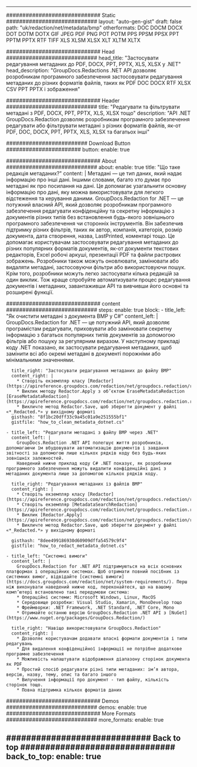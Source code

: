 
---
############################# Static ############################
layout: "auto-gen-gist" 
draft: false
path: "uk/redaction/net/metadata/bmp"
otherformats: DOC DOCM DOCX DOT DOTM DOTX GIF JPEG PDF PNG POT POTM PPS PPSM PPSX PPT PPTM PPTX RTF TIFF XLS XLSM XLSX XLT XLTM XLTX  

############################# Head ############################
head_title: "Застосувати редагування метаданих до PDF, DOCX, PPT, PPTX, XLS, XLSX у .NET"
head_description: "GroupDocs.Redactions .NET API дозволяє розробникам програмного забезпечення застосовувати редагування метаданих до різних форматів файлів, таких як PDF DOC DOCX RTF XLSX CSV PPT PPTX і зображення"

############################# Header ############################
title: "Редагувати та фільтрувати метадані з PDF, DOCX, PPT, PPTX, XLS, XLSX тощо"
description: "API .NET GroupDocs.Redaction дозволяє розробникам програмного забезпечення редагувати або фільтрувати метадані з різних форматів файлів, як-от PDF, DOC, DOCX, PPT, PPTX, XLS, XLSX та багатьох інші"

######################### Download Button #######################
button:
    enable: true

############################# About ############################
about:
    enable: true
    title: "Що таке редакція метаданих?"
    content: |
        Метадані — це тип даних, який надає інформацію про інші дані. Іншими словами, багато хто думає про метадані як про посилання на дані. Це допомагає узагальнити основну інформацію про дані, яку можна використовувати для легкого відстеження та керування даними. GroupDocs.Redaction for .NET — це потужний власний API, який дозволяє розробникам програмного забезпечення редагувати конфіденційну та секретну інформацію з документів різних типів без встановлення будь-якого зовнішнього програмного забезпечення чи сторонніх інструментів. Він забезпечив підтримку різних фільтрів, таких як автор, компанія, категорія, розмір документа, дата створення, назва, LastPrinted, коментарі тощо. Це допомагає користувачам застосовувати редагування метаданих до різних популярних форматів документів, як-от документи текстових редакторів, Excel робочі аркуші, презентації PDF та файли растрових зображень. Розробники також можуть оновлювати, замінювати або видаляти метадані, застосовуючи фільтри або використовуючи пошук. Крім того, розробники можуть легко застосувати кілька редакцій за один виклик. Тож краще спробуйте автоматизувати процес редагування документів і метаданих, завантаживши API та вивчивши його основні та розширені функції.

############################# content ############################
steps:
    enable: true
    block:
    - title_left: "Як очистити метадані з документа BMP у C#"
      content_left: |
        GroupDocs.Redaction for .NET — це потужний API, який дозволяє програмістам редагувати, приховувати або замінювати секретну інформацію з багатьох популярних типів документів за допомогою фільтрів або пошуку за регулярним виразом.
        У наступному прикладі коду .NET показано, як застосувати редагування метаданих, щоб замінити всі або окремі метадані в документі порожніми або мінімальними значеннями.

      title_right: "Застосувати редагування метаданих до файлу BMP"
      content_right: |
        * Створіть екземпляр класу [Redactor](https://apireference.groupdocs.com/redaction/net/groupdocs.redaction/redactor)
        * Виклик методу Redactor.Apply з об’єктом EraseMetadataRedaction [EraseMetadataRedaction](https://apireference.groupdocs.com/redaction/net/groupdocs.redaction.redactions/erasemetadataredaction)
        * Викличте метод Redactor.Save, щоб зберегти документ у файлі «*_Redacted.*» у вихідному форматі        
      gisthash: "8f1bc20dff33c9a45c01a9e251555bf1"
      gistfile: "how_to_clean_metadata_dotnet.cs"

    - title_left: "Редагувати метадані з файлу BMP через .NET"
      content_left: |
        GroupDocs.Redaction .NET API полегшує життя розробників, допомагаючи їм вбудовувати автоматизацію документів і завдання звітності за допомогою лише кількох рядків коду без будь-яких зовнішніх залежностей.
        Наведений нижче приклад коду C# .NET показує, як розробники програмного забезпечення можуть видалити конфіденційні дані з метаданих документа лише за допомогою кількох рядків коду.
        
      title_right: "Редагування метаданих із файлів BMP"
      content_right: |
        * Створіть екземпляр класу [Redactor](https://apireference.groupdocs.com/redaction/net/groupdocs.redaction/redactor)
        * Створіть екземпляр [MetadataSearchRedaction](https://apireference.groupdocs.com/redaction/net/groupdocs.redaction.redactions/metadatasearchredaction)
        * Виклик [Redactor.Apply](https://apireference.groupdocs.com/redaction/net/groupdocs.redaction/redactor/methods/apply/index) 
        * Викличте метод Redactor.Save, щоб зберегти документ у файлі «*_Redacted.*» у вихідному форматі
        
      gisthash: "8dee499186930d60909dffa54579c9f4"
      gistfile: "how_to_redact_metadata_dotnet.cs"

    - title_left: "Системні вимоги"
      content_left: |
        GroupDocs.Redaction for .NET API підтримуються на всіх основних платформах і операційних системах. Щоб отримати повний посібник із системних вимог, відвідайте [системні вимоги](https://docs.groupdocs.com/redaction/net/system-requirements/). Перш ніж виконувати наведений нижче код, переконайтеся, що на вашому комп’ютері встановлено такі передумови система:
        * Операційні системи: Microsoft Windows, Linux, MacOS
        * Середовище розробки: Visual Studio, Xamarin, MonoDevelop тощо
        * Фреймворки: .NET Framework, .NET Standard, .NET Core, Mono
        * Отримайте останню версію GroupDocs.Redaction .NET API з [NuGet](https://www.nuget.org/packages/GroupDocs.Redaction/)
        
      title_right: "Навіщо використовувати GroupDocs.Redaction"
      content_right: |
        * Дозволяє користувачам додавати власні формати документів і типи редагувань
        * Для видалення конфіденційної інформації не потрібне додаткове програмне забезпечення
        * Можливість налаштувати відображення діапазону сторінок документа як PDF
        * Простий спосіб редагувати різні типи метаданих: ім’я автора, версію, назву, тему, опис та багато іншого
        * Вилучення інформації про документ - тип файлу, кількість сторінок тощо.
        * Повна підтримка кількох форматів даних

############################# Demos ############################
demos:
    enable: true
############################# More Formats ############################
more_formats:
    enable: true

############################# Back to top ###############################
back_to_top:
    enable: true
---